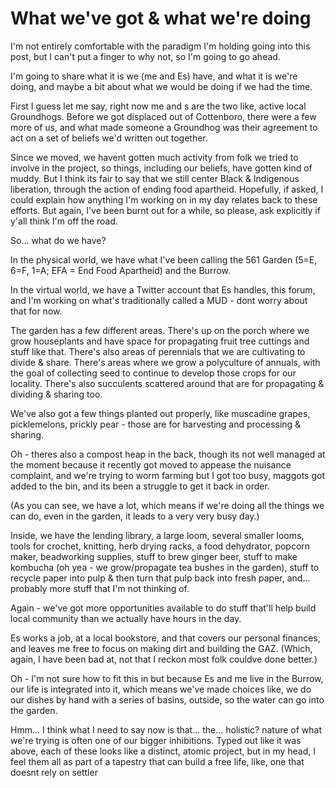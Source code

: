 # What we've got & what we're doing

I'm not entirely comfortable with the paradigm I'm holding going into this post, but I can't put a finger to why not, so I'm going to go ahead.

I'm going to share what it is we (me and Es) have, and what it is we're doing, and maybe a bit about what we would be doing if we had the time.

First I guess let me say, right now me and s are the two like, active local Groundhogs. Before we got displaced out of Cottenboro, there were a few more of us, and what made someone a Groundhog was their agreement to act on a set of beliefs we'd written out together.

Since we moved, we havent gotten much activity from folk we tried to involve in the project, so things, including our beliefs, have gotten kind of muddy. But I think its fair to say that we still center Black & Indigenous liberation, through the action of ending food apartheid. Hopefully, if asked, I could explain how anything I'm working on in my day relates back to these efforts. But again, I've been burnt out for a while, so please, ask explicitly if y'all think I'm off the road.

So... what do we have?

In the physical world, we have what I've been calling the 561 Garden (5=E, 6=F, 1=A; EFA = End Food Apartheid) and the Burrow.

In the virtual world, we have a Twitter account that Es handles, this forum, and I'm working on what's traditionally called a MUD - dont worry about that for now.

The garden has a few different areas. There's up on the porch where we grow houseplants and have space for propagating fruit tree cuttings and stuff like that. There's also areas of perennials that we are cultivating to divide & share. There's areas where we grow a polyculture of annuals, with the goal of collecting seed to continue to develop those crops for our locality. There's also succulents scattered around that are for propagating & dividing & sharing too.

We've also got a few things planted out properly, like muscadine grapes, picklemelons, prickly pear - those are for harvesting and processing & sharing.

Oh - theres also a compost heap in the back, though its not well managed at the moment because it recently got moved to appease the nuisance complaint, and we're trying to worm farming but I got too busy, maggots got added to the bin, and its been a struggle to get it back in order.

(As you can see, we have a lot, which means if we're doing all the things we can do, even in the garden, it leads to a very very busy day.)

Inside, we have the lending library, a large loom, several smaller looms, tools for crochet, knitting, herb drying racks, a food dehydrator, popcorn maker, beadworking supplies, stuff to brew ginger beer, stuff to make kombucha (oh yea - we grow/propagate tea bushes in the garden), stuff to recycle paper into pulp & then turn that pulp back into fresh paper, and... probably more stuff that I'm not thinking of.

Again - we've got more opportunities available to do stuff that'll help build local community than we actually have hours in the day.

Es works a job, at a local bookstore, and that covers our personal finances, and leaves me free to focus on making dirt and building the GAZ. (Which, again, I have been bad at, not that I reckon most folk couldve done better.)

Oh - I'm not sure how to fit this in but because Es and me live in the Burrow, our life is integrated into it, which means we've made choices like, we do our dishes by hand with a series of basins, outside, so the water can go into the garden.


Hmm... I think what I need to say now is that... the... holistic? nature of what we're trying is often one of our bigger inhibitions. Typed out like it was above, each of these looks like a distinct, atomic project, but in my head, I feel them all as part of a tapestry that can build a free life, like, one that doesnt rely on settler
